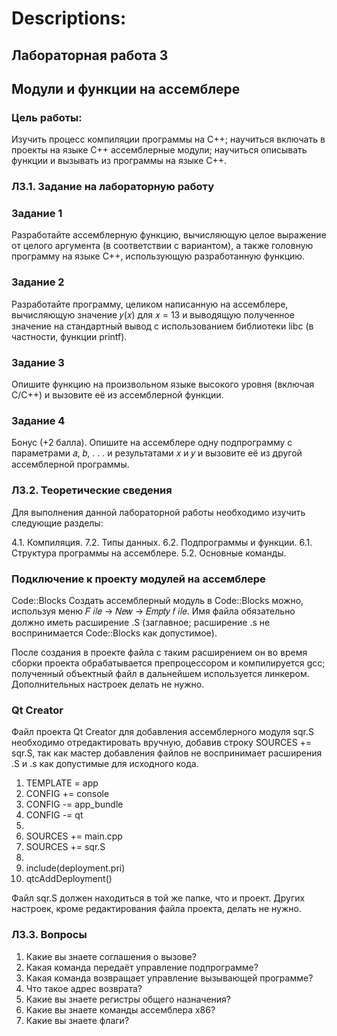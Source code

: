 # Descriptions:
## Лабораторная работа 3
## Модули и функции на ассемблере

### Цель работы:

Изучить процесс компиляции программы на C++; научиться
включать в проекты на языке C++ ассемблерные модули; научиться описывать
функции и вызывать из программы на языке C++.

### Л3.1. Задание на лабораторную работу

### Задание 1

Разработайте ассемблерную функцию, вычисляющую целое выражение от целого аргумента (в соответствии с вариантом), а также головную
программу на языке C++, использующую разработанную функцию.

### Задание 2

Разработайте программу, целиком написанную на ассемблере, вычисляющую значение 𝑦(𝑥) для 𝑥 = 13 и выводящую полученное значение на стандартный вывод с использованием библиотеки libc (в частности, функции printf).

### Задание 3

Опишите функцию на произвольном языке высокого уровня (включая C/C++) и вызовите её из ассемблерной функции.

### Задание 4

Бонус (+2 балла). Опишите на ассемблере одну подпрограмму
с параметрами 𝑎, 𝑏, . . . и результатами 𝑥 и 𝑦 и вызовите её из другой ассемблерной
программы.


### Л3.2. Теоретические сведения

Для выполнения данной лабораторной работы необходимо изучить следующие
разделы:

4.1. Компиляция.
7.2. Типы данных.
6.2. Подпрограммы и функции.
6.1. Структура программы на ассемблере.
5.2. Основные команды.

### Подключение к проекту модулей на ассемблере

Code::Blocks Создать ассемблерный модуль в Code::Blocks можно, используя
меню 𝐹 𝑖𝑙𝑒 → 𝑁𝑒𝑤 → 𝐸𝑚𝑝𝑡𝑦 𝑓 𝑖𝑙𝑒. Имя файла обязательно должно иметь расширение .S (заглавное; расширение .s не воспринимается Code::Blocks как допустимое).

После создания в проекте файла с таким расширением он во время сборки
проекта обрабатывается препроцессором и компилируется gcc; полученный объектный файл в дальнейшем используется линкером. Дополнительных настроек
делать не нужно.

### Qt Creator

Файл проекта Qt Creator для добавления ассемблерного модуля
sqr.S необходимо отредактировать вручную, добавив строку SOURCES += sqr.S,
так как мастер добавления файлов не воспринимает расширения .S и .s как
допустимые для исходного кода.

1. TEMPLATE = app
2. CONFIG += console
3. CONFIG -= app_bundle
4. CONFIG -= qt
5.
6. SOURCES += main.cpp
7. SOURCES += sqr.S
8.
9. include(deployment.pri)
10. qtcAddDeployment()

Файл sqr.S должен находиться в той же папке, что и проект. Других настроек,
кроме редактирования файла проекта, делать не нужно.

### Л3.3. Вопросы

1. Какие вы знаете соглашения о вызове?
2. Какая команда передаёт управление подпрограмме?
3. Какая команда возвращает управление вызывающей программе?
4. Что такое адрес возврата?
5. Какие вы знаете регистры общего назначения?
6. Какие вы знаете команды ассемблера x86?
7. Какие вы знаете флаги?